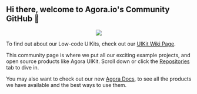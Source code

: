 ## Hi there, welcome to Agora.io's Community GitHub 👋

<p align="center">
  <a href="https://www.agora.io/en/join-slack/">
    <img src="https://img.shields.io/badge/slack-@RTE%20Dev-blue.svg?logo=slack">
  </a>
</p>

To find out about our Low-code UIKits, check out our [UIKit Wiki Page](https://github.com/AgoraIO-Community/.github/wiki/Agora-Video-UIKit).

This community page is where we put all our exciting example projects, and open source products like Agora UIKit. Scroll down or click the [Repositories](https://github.com/orgs/AgoraIO-Community/repositories) tab to dive in.

You may also want to check out our new [Agora Docs](https://docs.agora.io/en/), to see all the products we have available and the best ways to use them.
